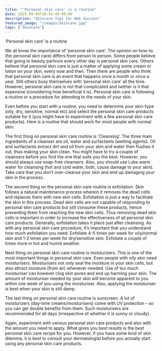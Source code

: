 ```yaml
---
title: "‘Personal skin care’ is a routine"
date: 2025-09-04T10:54:49-08:00
description: "Skincare Tips for Web Success"
featured_image: "/images/Skincare.jpg"
tags: ["Skincare"]
---
```


‘Personal skin care’ is a routine

We all know the importance of ‘personal skin care’.  The opinion on how-to (for personal skin care) differs from person to person. Some people believe that going to beauty parlours every other day is personal skin care. Others believe that personal skin care is just a matter of applying some cream or lotion on your skin, every now and then. Then there are people who think that personal skin care is an event that happens once a month or once a year. Still others busy themselves with ‘personal skin care’ all the time. However, personal skin care is not that complicated and neither is it that expensive (considering how beneficial it is). Personal skin care is following a routine or a procedure for attending to the needs of your skin.

Even before you start with a routine, you need to determine your skin-type (oily, dry, sensitive, normal etc) and select the personal skin care products suitable for it (you might have to experiment with a few personal skin care products). Here is a routine that should work for most people with normal skin. 

The first thing on personal skin care routine is ‘Cleansing’. The three main ingredients of a cleanser are oil, water and surfactants (wetting agents).  Oil and surfactants extract dirt and oil from your skin and water then flushes it out, thus making your skin clean. You might have to try a couple of cleansers before you find the one that suits you the best. However, you should always use soap-free cleansers. Also, you should use Luke warm water for cleansing (hot and cold water, both, cause damage to your skin).  Take care that you don’t over-cleanse your skin and end up damaging your skin in the process. 

The second thing on the personal skin care routine is exfoliation. Skin follows a natural maintenance process wherein it removes the dead cells and replaces them with new skin cells. Exfoliation is just a way to facilitate the skin in this process. Dead skin cells are not capable of responding to personal skin care products but still consume these products, hence preventing them from reaching the new skin cells. Thus removing dead skin cells is important in order to increase the effectiveness of all personal skin care products. Generally, exfoliation takes it place just after cleansing. As with any personal skin care procedure, it’s important that you understand how much exfoliation you need. Exfoliate 4-5 times per week for oily/normal skin and 1-2 times per week for dry/sensitive skin. Exfoliate a couple of times more in hot and humid weather.

Next thing on personal skin care routine is moisturizers.  This is one of the most important things in personal skin care. Even people with oily skin need moisturisers. Moisturisers not only seal the moisture in your skin cells, but also attract moisture (from air) whenever needed.  Use of too much moisturiser can however clog skin pores and end up harming your skin. The amount of moisturiser needed by your skin will become apparent to you within one week of you using the moisturiser.  Also, applying the moisturiser is best when your skin is still damp.

The last thing on personal skin care routine is sunscreen. A lot of moisturizers (day-time creams/moisturisers) come with UV protection – so you can get double benefits from them. Such moisturisers are recommended for all days (irrespective of whether it is sunny or cloudy).

Again, experiment with various personal skin care products and also with the amount you need to apply. What gives you best results is the best personal skin care recipe for you. However, if you have some kind of skin dilemma, it is best to consult your dermatologist before you actually start using any personal skin care products.


